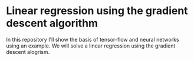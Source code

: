 # Linear regression using the gradient descent algorithm
In this repository I'll show the basis of tensor-flow and neural networks using an example. We will solve a linear regression using the gradient descent alogrism.
